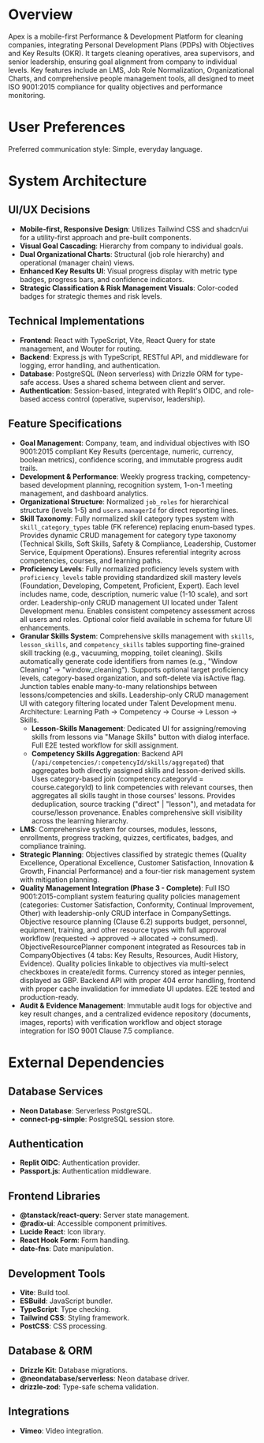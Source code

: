 # Overview

Apex is a mobile-first Performance & Development Platform for cleaning companies, integrating Personal Development Plans (PDPs) with Objectives and Key Results (OKR). It targets cleaning operatives, area supervisors, and senior leadership, ensuring goal alignment from company to individual levels. Key features include an LMS, Job Role Normalization, Organizational Charts, and comprehensive people management tools, all designed to meet ISO 9001:2015 compliance for quality objectives and performance monitoring.

# User Preferences

Preferred communication style: Simple, everyday language.

# System Architecture

## UI/UX Decisions
- **Mobile-first, Responsive Design**: Utilizes Tailwind CSS and shadcn/ui for a utility-first approach and pre-built components.
- **Visual Goal Cascading**: Hierarchy from company to individual goals.
- **Dual Organizational Charts**: Structural (job role hierarchy) and operational (manager chain) views.
- **Enhanced Key Results UI**: Visual progress display with metric type badges, progress bars, and confidence indicators.
- **Strategic Classification & Risk Management Visuals**: Color-coded badges for strategic themes and risk levels.

## Technical Implementations
- **Frontend**: React with TypeScript, Vite, React Query for state management, and Wouter for routing.
- **Backend**: Express.js with TypeScript, RESTful API, and middleware for logging, error handling, and authentication.
- **Database**: PostgreSQL (Neon serverless) with Drizzle ORM for type-safe access. Uses a shared schema between client and server.
- **Authentication**: Session-based, integrated with Replit's OIDC, and role-based access control (operative, supervisor, leadership).

## Feature Specifications
- **Goal Management**: Company, team, and individual objectives with ISO 9001:2015 compliant Key Results (percentage, numeric, currency, boolean metrics), confidence scoring, and immutable progress audit trails.
- **Development & Performance**: Weekly progress tracking, competency-based development planning, recognition system, 1-on-1 meeting management, and dashboard analytics.
- **Organizational Structure**: Normalized `job_roles` for hierarchical structure (levels 1-5) and `users.managerId` for direct reporting lines.
- **Skill Taxonomy**: Fully normalized skill category types system with `skill_category_types` table (FK reference) replacing enum-based types. Provides dynamic CRUD management for category type taxonomy (Technical Skills, Soft Skills, Safety & Compliance, Leadership, Customer Service, Equipment Operations). Ensures referential integrity across competencies, courses, and learning paths.
- **Proficiency Levels**: Fully normalized proficiency levels system with `proficiency_levels` table providing standardized skill mastery levels (Foundation, Developing, Competent, Proficient, Expert). Each level includes name, code, description, numeric value (1-10 scale), and sort order. Leadership-only CRUD management UI located under Talent Development menu. Enables consistent competency assessment across all users and roles. Optional color field available in schema for future UI enhancements.
- **Granular Skills System**: Comprehensive skills management with `skills`, `lesson_skills`, and `competency_skills` tables supporting fine-grained skill tracking (e.g., vacuuming, mopping, toilet cleaning). Skills automatically generate code identifiers from names (e.g., "Window Cleaning" → "window_cleaning"). Supports optional target proficiency levels, category-based organization, and soft-delete via isActive flag. Junction tables enable many-to-many relationships between lessons/competencies and skills. Leadership-only CRUD management UI with category filtering located under Talent Development menu. Architecture: Learning Path → Competency → Course → Lesson → Skills.
  - **Lesson-Skills Management**: Dedicated UI for assigning/removing skills from lessons via "Manage Skills" button with dialog interface. Full E2E tested workflow for skill assignment.
  - **Competency Skills Aggregation**: Backend API (`/api/competencies/:competencyId/skills/aggregated`) that aggregates both directly assigned skills and lesson-derived skills. Uses category-based join (competency.categoryId = course.categoryId) to link competencies with relevant courses, then aggregates all skills taught in those courses' lessons. Provides deduplication, source tracking ("direct" | "lesson"), and metadata for course/lesson provenance. Enables comprehensive skill visibility across the learning hierarchy.
- **LMS**: Comprehensive system for courses, modules, lessons, enrollments, progress tracking, quizzes, certificates, badges, and compliance training.
- **Strategic Planning**: Objectives classified by strategic themes (Quality Excellence, Operational Excellence, Customer Satisfaction, Innovation & Growth, Financial Performance) and a four-tier risk management system with mitigation planning.
- **Quality Management Integration (Phase 3 - Complete)**: Full ISO 9001:2015-compliant system featuring quality policies management (categories: Customer Satisfaction, Conformity, Continual Improvement, Other) with leadership-only CRUD interface in CompanySettings. Objective resource planning (Clause 6.2) supports budget, personnel, equipment, training, and other resource types with full approval workflow (requested → approved → allocated → consumed). ObjectiveResourcePlanner component integrated as Resources tab in CompanyObjectives (4 tabs: Key Results, Resources, Audit History, Evidence). Quality policies linkable to objectives via multi-select checkboxes in create/edit forms. Currency stored as integer pennies, displayed as GBP. Backend API with proper 404 error handling, frontend with proper cache invalidation for immediate UI updates. E2E tested and production-ready.
- **Audit & Evidence Management**: Immutable audit logs for objective and key result changes, and a centralized evidence repository (documents, images, reports) with verification workflow and object storage integration for ISO 9001 Clause 7.5 compliance.

# External Dependencies

## Database Services
- **Neon Database**: Serverless PostgreSQL.
- **connect-pg-simple**: PostgreSQL session store.

## Authentication
- **Replit OIDC**: Authentication provider.
- **Passport.js**: Authentication middleware.

## Frontend Libraries
- **@tanstack/react-query**: Server state management.
- **@radix-ui**: Accessible component primitives.
- **Lucide React**: Icon library.
- **React Hook Form**: Form handling.
- **date-fns**: Date manipulation.

## Development Tools
- **Vite**: Build tool.
- **ESBuild**: JavaScript bundler.
- **TypeScript**: Type checking.
- **Tailwind CSS**: Styling framework.
- **PostCSS**: CSS processing.

## Database & ORM
- **Drizzle Kit**: Database migrations.
- **@neondatabase/serverless**: Neon database driver.
- **drizzle-zod**: Type-safe schema validation.

## Integrations
- **Vimeo**: Video integration.